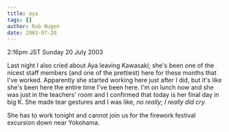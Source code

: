 ```yaml
---
title: aya
tags: []
author: Rob Nugen
date: 2003-07-20
---
```


<p class=date>2:16pm JST Sunday 20 July 2003</p>

<p>Last night I also cried about Aya leaving Kawasaki; she's been one
of the nicest staff members (and one of the prettiest) here for these
months that I've worked.  Apparently she started working here just
after I did, but it's like she's been here the entire time I've been
here.  I'm on lunch now and she was just in the teachers' room and I
confirmed that today is her final day in big K.  She made tear
gestures and I was like, <em>no really; I really did cry.</em></p>

<p>She has to work tonight and cannot join us for the firework
festival excursion down near Yokohama.</p>


